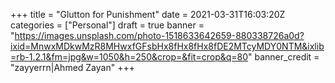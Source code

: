+++
title = "Glutton for Punishment"
date = 2021-03-31T16:03:20Z
categories = ["Personal"]
draft = true
banner = "https://images.unsplash.com/photo-1518633642659-880338726a0d?ixid=MnwxMDkwMzR8MHwxfGFsbHx8fHx8fHx8fDE2MTcyMDY0NTM&ixlib=rb-1.2.1&fm=jpg&w=1050&h=250&crop=&fit=crop&q=80"
banner_credit = "zayyerrn|Ahmed Zayan"
+++
